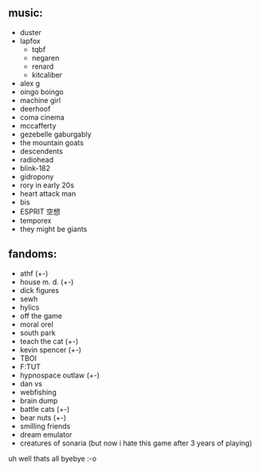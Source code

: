 ## music:
- duster
- lapfox
   - tqbf
   - negaren
   - renard
   - kitcaliber
- alex g
- oingo boingo
- machine girl
- deerhoof
- coma cinema
- mccafferty
- gezebelle gaburgably
- the mountain goats
- descendents
- radiohead
- blink-182
- gidropony
- rory in early 20s
- heart attack man
- bis
- ESPRIT 空想
- temporex
- they might be giants

## fandoms:
- athf (+-)
- house m. d. (+-)
- dick figures
- sewh
- hylics
- off the game
- moral orel
- south park
- teach the cat (+-)
- kevin spencer (+-)
- TBOI
- F:TUT
- hypnospace outlaw (+-)
- dan vs
- webfishing
- brain dump
- battle cats (+-)
- bear nuts (+-)
- smilling friends
- dream emulator
- creatures of sonaria (but now i hate this game after 3 years of playing)



uh well thats all byebye :-o
